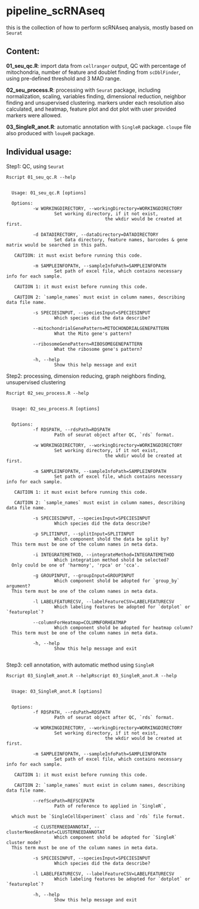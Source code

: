 # pipeline_scRNAseq
this is the collection of how to perform scRNAseq analysis, mostly based on `Seurat`


## Content:

  **01_seu_qc.R**: import data from `cellranger` output, QC with percentage of mitochondria, number of feature and doublet finding from `scDblFinder`, using pre-defined threshold and 3 MAD range.
  
  **02_seu_process.R**: processing with `Seurat` package, including normalization, scaling, variables finding, dimensional reduction, neighbor finding and unsupervised clustering. markers under each resolution also calculated, and heatmap, feature plot and dot plot with user provided markers were allowed. 
  
  **03_SingleR_anot.R**: automatic annotation with `SingleR` package. `cloupe` file also produced with `loupeR` package.


## Individual usage: 

Step1: QC, using `Seurat`

```
Rscript 01_seu_qc.R --help
```

```{bash}

  Usage: 01_seu_qc.R [options]
  
  Options:
          -w WORKINGDIRECTORY, --workingDirectory=WORKINGDIRECTORY
                  Set working directory, if it not exist,
                                     the wkdir would be created at first.
  
          -d DATADIRECTORY, --dataDirectory=DATADIRECTORY
                  Set data directory, feature names, barcodes & gene matrix would be searched in this path.
  
   CAUTION: it must exist before running this code.
  
          -m SAMPLEINFOPATH, --sampleInfoPath=SAMPLEINFOPATH
                  Set path of excel file, which contains necessary info for each sample.
  
   CAUTION 1: it must exist before running this code.
  
   CAUTION 2: `sample_names` must exist in column names, describing data file name.
  
          -s SPECIESINPUT, --speciesInput=SPECIESINPUT
                  Which species did the data describe?
  
          --mitochondrialGenePattern=MITOCHONDRIALGENEPATTERN
                  What the Mito gene's pattern?
  
          --ribosomeGenePattern=RIBOSOMEGENEPATTERN
                  What the ribosome gene's pattern?
  
          -h, --help
                  Show this help message and exit
```

Step2: processing, dimension reducing, graph neighbors finding, unsupervised clustering

```
Rscript 02_seu_process.R --help
```

```{bash}

  Usage: 02_seu_process.R [options]


  Options:
          -f RDSPATH, --rdsPath=RDSPATH
                  Path of seurat object after QC, `rds` format.
  
          -w WORKINGDIRECTORY, --workingDirectory=WORKINGDIRECTORY
                  Set working directory, if it not exist,
                                     the wkdir would be created at first.
  
          -m SAMPLEINFOPATH, --sampleInfoPath=SAMPLEINFOPATH
                  Set path of excel file, which contains necessary info for each sample.
  
   CAUTION 1: it must exist before running this code.
  
   CAUTION 2: `sample_names` must exist in column names, describing data file name.
  
          -s SPECIESINPUT, --speciesInput=SPECIESINPUT
                  Which species did the data describe?
  
          -p SPLITINPUT, --splitInput=SPLITINPUT
                  Which component shold the data be split by?
  This term must be one of the column names in meta data.
  
          -i INTEGRATEMETHOD, --integrateMethod=INTEGRATEMETHOD
                  Which integration method shold be selected?
  Only could be one of 'harmony', 'rpca' or 'cca'.
  
          -g GROUPINPUT, --groupInput=GROUPINPUT
                  Which component shold be adopted for `group_by` argument?
  This term must be one of the column names in meta data.
  
          -l LABELFEATURECSV, --labelFeatureCSV=LABELFEATURECSV
                  Which labeling features be adopted for `dotplot` or `featureplot`?
  
          --columnForHeatmap=COLUMNFORHEATMAP
                  Which component shold be adopted for heatmap column?
  This term must be one of the column names in meta data.
  
          -h, --help
                  Show this help message and exit


```

Step3: cell annotation, with automatic method using `SingleR`

```
Rscript 03_SingleR_anot.R --helpRscript 03_SingleR_anot.R --help
```

```{bash}

  Usage: 03_SingleR_anot.R [options]
  
  
  Options:
          -f RDSPATH, --rdsPath=RDSPATH
                  Path of seurat object after QC, `rds` format.
  
          -w WORKINGDIRECTORY, --workingDirectory=WORKINGDIRECTORY
                  Set working directory, if it not exist,
                                     the wkdir would be created at first.
  
          -m SAMPLEINFOPATH, --sampleInfoPath=SAMPLEINFOPATH
                  Set path of excel file, which contains necessary info for each sample.
  
   CAUTION 1: it must exist before running this code.
  
   CAUTION 2: `sample_names` must exist in column names, describing data file name.
  
          --refScePath=REFSCEPATH
                  Path of reference to applied in `SingleR`,
  
  which must be `SingleCellExperiment` class and `rds` file format.
  
          -c CLUSTERNEEDANNOTAT, --clusterNeedAnnotat=CLUSTERNEEDANNOTAT
                  Which component shold be adopted for `SingleR` cluster mode?
  This term must be one of the column names in meta data.
  
          -s SPECIESINPUT, --speciesInput=SPECIESINPUT
                  Which species did the data describe?
  
          -l LABELFEATURECSV, --labelFeatureCSV=LABELFEATURECSV
                  Which labeling features be adopted for `dotplot` or `featureplot`?
  
          -h, --help
                  Show this help message and exit

```

